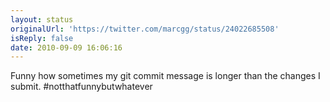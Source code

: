 ```yaml
---
layout: status
originalUrl: 'https://twitter.com/marcgg/status/24022685508'
isReply: false
date: 2010-09-09 16:06:16
---
```


Funny how sometimes my git commit message is longer than the changes I submit. #notthatfunnybutwhatever
